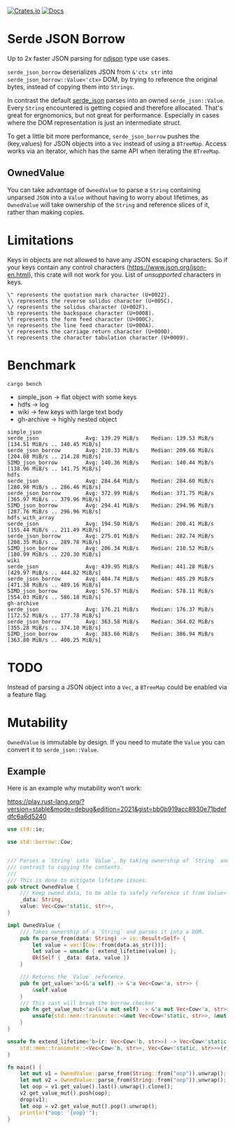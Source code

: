 [![Crates.io](https://img.shields.io/crates/v/serde_json_borrow.svg)](https://crates.io/crates/serde_json_borrow)
 [![Docs](https://docs.rs/serde_json_borrow/badge.svg)](https://docs.rs/crate/serde_json_borrow/)
 
# Serde JSON Borrow

Up to 2x faster JSON parsing for [ndjson](http://ndjson.org/) type use cases.

`serde_json_borrow` deserializes JSON from `&'ctx str` into `serde_json_borrow::Value<'ctx>` DOM, by trying to reference the original bytes, instead of copying them into `Strings`.

In contrast the default [serde_json](https://github.com/serde-rs/json) parses into an owned `serde_json::Value`. Every `String` encountered is getting copied and 
therefore allocated. That's great for ergnomonics, but not great for performance.
Especially in cases where the DOM representation is just an intermediate struct.

To get a little bit more performance, `serde_json_borrow` pushes the (key,values) for JSON objects into a `Vec` instead of using a `BTreeMap`. Access works via
an iterator, which has the same API when iterating the `BTreeMap`.

## OwnedValue
You can take advantage of `OwnedValue` to parse a `String` containing unparsed `JSON` into a `Value` without having to worry about lifetimes,
as `OwnedValue` will take ownership of the `String` and reference slices of it, rather than making copies.

# Limitations
Keys in objects are not allowed to have any JSON escaping characters. So if your keys contain any control characters (https://www.json.org/json-en.html), this crate will not work for you.
List of _unsupported_ characters in keys.

```
\" represents the quotation mark character (U+0022).
\\ represents the reverse solidus character (U+005C).
\/ represents the solidus character (U+002F).
\b represents the backspace character (U+0008).
\f represents the form feed character (U+000C).
\n represents the line feed character (U+000A).
\r represents the carriage return character (U+000D).
\t represents the character tabulation character (U+0009).
```

# Benchmark

`cargo bench`

* simple_json -> flat object with some keys
* hdfs -> log
* wiki -> few keys with large text body 
* gh-archive -> highly nested object
```
simple_json
serde_json               Avg: 139.29 MiB/s    Median: 139.53 MiB/s    [134.51 MiB/s .. 140.45 MiB/s]    
serde_json_borrow        Avg: 210.33 MiB/s    Median: 209.66 MiB/s    [204.08 MiB/s .. 214.28 MiB/s]    
SIMD_json_borrow         Avg: 140.36 MiB/s    Median: 140.44 MiB/s    [138.96 MiB/s .. 141.75 MiB/s]    
hdfs
serde_json               Avg: 284.64 MiB/s    Median: 284.60 MiB/s    [280.98 MiB/s .. 286.46 MiB/s]    
serde_json_borrow        Avg: 372.99 MiB/s    Median: 371.75 MiB/s    [365.97 MiB/s .. 379.96 MiB/s]    
SIMD_json_borrow         Avg: 294.41 MiB/s    Median: 294.96 MiB/s    [287.76 MiB/s .. 296.96 MiB/s]    
hdfs_with_array
serde_json               Avg: 194.50 MiB/s    Median: 200.41 MiB/s    [155.44 MiB/s .. 211.49 MiB/s]    
serde_json_borrow        Avg: 275.01 MiB/s    Median: 282.74 MiB/s    [208.35 MiB/s .. 289.78 MiB/s]    
SIMD_json_borrow         Avg: 206.34 MiB/s    Median: 210.52 MiB/s    [180.99 MiB/s .. 220.30 MiB/s]    
wiki
serde_json               Avg: 439.95 MiB/s    Median: 441.28 MiB/s    [429.97 MiB/s .. 444.82 MiB/s]    
serde_json_borrow        Avg: 484.74 MiB/s    Median: 485.29 MiB/s    [471.38 MiB/s .. 489.16 MiB/s]    
SIMD_json_borrow         Avg: 576.57 MiB/s    Median: 578.11 MiB/s    [554.03 MiB/s .. 586.18 MiB/s]    
gh-archive
serde_json               Avg: 176.21 MiB/s    Median: 176.37 MiB/s    [172.52 MiB/s .. 177.78 MiB/s]    
serde_json_borrow        Avg: 363.58 MiB/s    Median: 364.02 MiB/s    [355.28 MiB/s .. 374.10 MiB/s]    
SIMD_json_borrow         Avg: 383.66 MiB/s    Median: 386.94 MiB/s    [363.80 MiB/s .. 400.25 MiB/s]    

```

# TODO 
Instead of parsing a JSON object into a `Vec`, a `BTreeMap` could be enabled via a feature flag.

# Mutability
`OwnedValue` is immutable by design.
If you need to mutate the `Value` you can convert it to `serde_json::Value`.

## Example
Here is an example why mutability won't work:

https://play.rust-lang.org/?version=stable&mode=debug&edition=2021&gist=bb0b919acc8930e71bdefdfc6a6d5240
```rust
use std::io;

use std::borrow::Cow;


/// Parses a `String` into `Value`, by taking ownership of `String` and reference slices from it in
/// contrast to copying the contents.
///
/// This is done to mitigate lifetime issues.
pub struct OwnedValue {
    /// Keep owned data, to be able to safely reference it from Value<'static>
    _data: String,
    value: Vec<Cow<'static, str>>,
}

impl OwnedValue {
    /// Takes ownership of a `String` and parses it into a DOM.
    pub fn parse_from(data: String) -> io::Result<Self> {
        let value = vec![Cow::from(data.as_str())];
        let value = unsafe { extend_lifetime(value) };
        Ok(Self { _data: data, value })
    }

    /// Returns the `Value` reference.
    pub fn get_value<'a>(&'a self) -> &'a Vec<Cow<'a, str>> {
        &self.value
    }
    /// This cast will break the borrow checker
    pub fn get_value_mut<'a>(&'a mut self) -> &'a mut Vec<Cow<'a, str>> {
        unsafe{std::mem::transmute::<&mut Vec<Cow<'static, str>>, &mut Vec<Cow<'a, str>>>(&mut self.value)}
    }
}

unsafe fn extend_lifetime<'b>(r: Vec<Cow<'b, str>>) -> Vec<Cow<'static, str>> {
    std::mem::transmute::<Vec<Cow<'b, str>>, Vec<Cow<'static, str>>>(r)
}

fn main() {
    let mut v1 = OwnedValue::parse_from(String::from("oop")).unwrap();
    let mut v2 = OwnedValue::parse_from(String::from("oop")).unwrap();
    let oop = v1.get_value().last().unwrap().clone();
    v2.get_value_mut().push(oop);
    drop(v1);
    let oop = v2.get_value_mut().pop().unwrap();
    println!("oop: '{oop}'");
}
```
